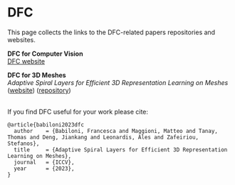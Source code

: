 # DFC

This page collects the links to the DFC-related papers repositories and websites.
<br>

<b>DFC for Computer Vision</b>
<br>
[DFC website](https://Fb221.github.io)
<br>


<b>DFC for 3D Meshes</b>
<br>
<i>Adaptive Spiral Layers for Efficient 3D Representation Learning on Meshes </i> ([website](https://Fb221.github.io)) ([repository](https://github.com/Fb2221/Fb2221.github.io))
<br><br>


If you find DFC useful for your work please cite:
```
@article{babiloni2023dfc
  author    = {Babiloni, Francesca and Maggioni, Matteo and Tanay, Thomas and Deng, Jiankang and Leonardis, Ales and Zafeiriou, Stefanos},
  title     = {Adaptive Spiral Layers for Efficient 3D Representation Learning on Meshes},
  journal   = {ICCV},
  year      = {2023},
}
```
